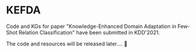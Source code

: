 # KEFDA
Code and KGs for paper "Knowledge-Enhanced Domain Adaptation in Few-Shot Relation Classification" have been submitted in KDD'2021.

The code and resources will be released later.... :construction:
